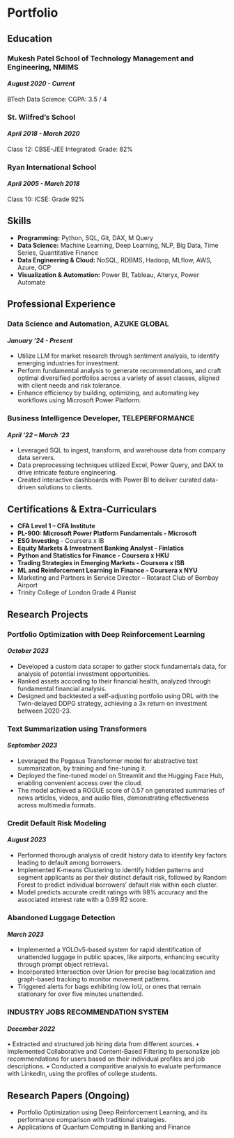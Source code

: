 # Portfolio


## Education

### Mukesh Patel School of Technology Management and Engineering, NMIMS
#### *August 2020 - Current*
BTech Data Science: CGPA: 3.5 / 4

### St. Wilfred’s School
#### *April 2018 - March 2020*
Class 12: CBSE-JEE Integrated: Grade: 82%

### Ryan International School
#### *April 2005 - March 2018*
Class 10: ICSE: Grade 92%

## Skills

- **Programming:** Python, SQL, Git, DAX, M Query
- **Data Science:** Machine Learning, Deep Learning, NLP, Big Data, Time Series, Quantitative Finance
- **Data Engineering & Cloud:** NoSQL, RDBMS, Hadoop, MLflow, AWS, Azure, GCP
- **Visualization & Automation:** Power BI, Tableau, Alteryx, Power Automate

## Professional Experience

### Data Science and Automation, AZUKE GLOBAL
#### *January ’24 - Present*
- Utilize LLM for market research through sentiment analysis, to identify emerging industries for investment.
- Perform fundamental analysis to generate recommendations, and craft optimal diversified portfolios across a variety of asset classes, aligned with client needs and risk tolerance.
- Enhance efficiency by building, optimizing, and automating key workflows using Microsoft Power Platform.

### Business Intelligence Developer, TELEPERFORMANCE                                              
#### *April ‘22 – March ‘23*
- Leveraged SQL to ingest, transform, and warehouse data from company data servers.
- Data preprocessing techniques utilized Excel, Power Query, and DAX to drive intricate feature engineering.
- Created interactive dashboards with Power BI to deliver curated data-driven solutions to clients.

## Certifications & Extra-Curriculars

- **CFA Level 1 – CFA Institute**                                                                   
- **PL-900: Microsoft Power Platform Fundamentals - Microsoft**
- **ESG Investing** - Coursera x IB                            
- **Equity Markets & Investment Banking Analyst - Finlatics**                                         
- **Python and Statistics for Finance - Coursera x HKU**                                 
- **Trading Strategies in Emerging Markets - Coursera x ISB**                                 
- **ML and Reinforcement Learning in Finance - Coursera x NYU**                                          
- Marketing and Partners in Service Director – Rotaract Club of Bombay Airport
- Trinity College of London Grade 4 Pianist

## Research Projects

### Portfolio Optimization with Deep Reinforcement Learning                                                
#### *October 2023*
- Developed a custom data scraper to gather stock fundamentals data, for analysis of potential investment opportunities.
- Ranked assets according to their financial health, analyzed through fundamental financial analysis.
- Designed and backtested a self-adjusting portfolio using DRL with the Twin-delayed DDPG strategy, achieving a 3x return on investment between 2020-23.

### Text Summarization using Transformers                                                                
#### *September 2023*
- Leveraged the Pegasus Transformer model for abstractive text summarization, by training and fine-tuning it.
- Deployed the fine-tuned model on Streamlit and the Hugging Face Hub, enabling convenient access over the cloud.
- The model achieved a ROGUE score of 0.57 on generated summaries of news articles, videos, and audio files, demonstrating effectiveness across multimedia formats.

### Credit Default Risk Modeling                                                                           
#### *August 2023*
- Performed thorough analysis of credit history data to identify key factors leading to default among borrowers.
- Implemented K-means Clustering to identify hidden patterns and segment applicants as per their distinct default risk, followed by Random Forest to predict individual borrowers’ default risk within each cluster.
- Model predicts accurate credit ratings with 98% accuracy and the associated interest rate with a 0.99 R2 score.

### Abandoned Luggage Detection                                                                            
#### *March 2023*
- Implemented a YOLOv5-based system for rapid identification of unattended luggage in public spaces, like airports, enhancing security through prompt object retrieval.
- Incorporated Intersection over Union for precise bag localization and graph-based tracking to monitor movement patterns.
- Triggered alerts for bags exhibiting low IoU, or ones that remain stationary for over five minutes unattended.

### INDUSTRY JOBS RECOMMENDATION SYSTEM
#### *December 2022*
•	Extracted and structured job hiring data from different sources. 
•	Implemented Collaborative and Content-Based Filtering to personalize job recommendations for users based on their individual profiles and job descriptions.
•	Conducted a comparitive analysis to evaluate performance with LinkedIn, using the profiles of college students.

## Research Papers (Ongoing)

- Portfolio Optimization using Deep Reinforcement Learning, and its performance comparison with traditional strategies.
- Applications of Quantum Computing in Banking and Finance
